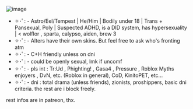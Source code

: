![image](https://static.wikia.nocookie.net/callofduty/images/b/b4/Multiplayer_Reveal_Promo16_MWII.jpg)
- ✧･ﾟ: - Astro/Eel/Tempest | He/Him | Bodily under 18 | Trans + Pansexual, Poly | Suspected ADHD, is a DID system, has hypersexuality | < wolflor , sparta, calypso, aiden, brew 3
- ✧･ﾟ: - Alters have their own skins. But feel free to ask who's fronting atm
- ✧･ﾟ: - C+H friendly unless on dni
- ✧･ﾟ: - could be openly sexual, lmk if uncomf
- ✧･ﾟ: - pls int : Tr:Ud , Phighting! , Gasa4 , Pressure , Roblox Myths enjoyers , DvN, etc. (Roblox in general), CoD, KinitoPET, etc...
- ✧･ﾟ: - dni : total drama (unless friends), zionists, proshippers, basic dni criteria. the rest are i block freely.

rest infos are in patreon, thx.
